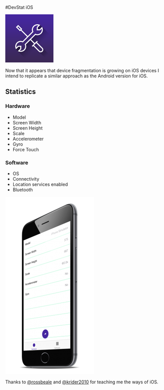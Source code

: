 #DevStat iOS

![Icon](https://raw.githubusercontent.com/IanField90/DevStat-iOS/master/icon.png)

Now that it appears that device fragmentation is growing on iOS devices I intend to replicate a similar approach as the Android version for iOS.

## Statistics

### Hardware
- Model
- Screen Width
- Screen Height
- Scale
- Accelerometer
- Gyro
- Force Touch

### Software
- OS
- Connectivity
- Location services enabled
- Bluetooth

![App image](https://raw.githubusercontent.com/IanField90/DevStat-iOS/master/screenshot.png)

Thanks to [@rossbeale](http://github.com/rossbeale) and [@krider2010](http://github.com/krider2010) for teaching me the ways of iOS.
